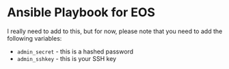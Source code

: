 # Ansible Playbook for EOS

I really need to add to this, but for now, please note that you need to add the following variables:

* `admin_secret` - this is a hashed password
* `admin_sshkey` - this is your SSH key